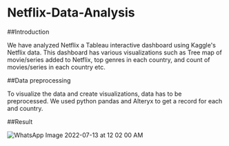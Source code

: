 # Netflix-Data-Analysis

##Introduction

We have analyzed Netflix a Tableau interactive dashboard using Kaggle's Netflix data. This dashboard has various visualizations such as Tree map of movie/series added to Netflix, top genres in each country, and count of movies/series in each country etc. 

##Data preprocessing

To visualize the data and create visualizations, data has to be preprocessed. We used python pandas and Alteryx to get a record for each and country. 

##Result

![WhatsApp Image 2022-07-13 at 12 02 00 AM](https://user-images.githubusercontent.com/56516689/178847700-7190544d-6d94-48a9-9b21-2da5c362ff7f.jpeg)

